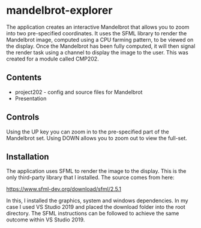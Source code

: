# mandelbrot-explorer

The application creates an interactive Mandelbrot that allows you to zoom into two pre-specified coordinates. It uses the SFML library to render the Mandelbrot image, computed using a CPU farming pattern, to be viewed on the display. Once the Mandelbrot has been fully computed, it will then signal the render task using a channel to display the image to the user. This was created for a module called CMP202.

## Contents
*  project202 - config and source files for Mandelbrot
*  Presentation

## Controls

Using the UP key you can zoom in to the pre-specified part of the Mandelbrot set.
Using DOWN allows you to zoom out to view the full-set.

## Installation

The application uses SFML to render the image to the display. This is the only third-party library that I installed. The source comes from here:

https://www.sfml-dev.org/download/sfml/2.5.1

In this, I installed the graphics, system and windows dependencies. In my case I used VS Studio 2019 and placed the download folder into the root directory. The SFML instructions can be followed to achieve the same outcome within VS Studio 2019. 
